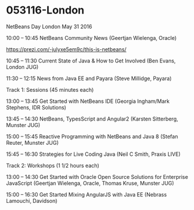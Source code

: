 # 053116-London

NetBeans Day London May 31 2016

10:00 – 10:45 NetBeans Community News (Geertjan Wielenga, Oracle)

https://prezi.com/-julyxe5em9c/this-is-netbeans/

10:45 – 11:30 Current State of Java & How to Get Involved (Ben Evans, London JUG)

11:30 – 12:15 News from Java EE and Payara (Steve Millidge, Payara)

Track 1: Sessions (45 minutes each)

13:00 – 13:45 Get Started with NetBeans IDE (Georgia Ingham/Mark Stephens, IDR Solutions)

13:45 – 14:30 NetBeans, TypesScript and Angular2 (Karsten Sitterberg, Munster JUG)

15:00 – 15:45 Reactive Programming with NetBeans and Java 8 (Stefan Reuter, Munster JUG)

15:45 – 16:30 Strategies for Live Coding Java (Neil C Smith, Praxis LIVE)

Track 2: Workshops (1 1/2 hours each)

13:00 – 14:30 Get Started with Oracle Open Source Solutions for Enterprise JavaScript (Geertjan Wielenga, Oracle, Thomas Kruse, Munster JUG)

15:00 – 16:30 Get Started Mixing AngularJS with Java EE (Nebrass Lamouchi, Davidson)
